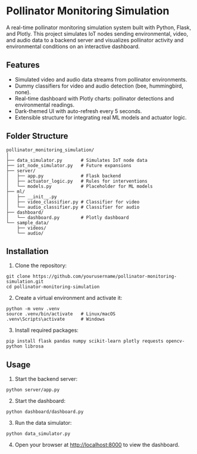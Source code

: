 # Pollinator Monitoring Simulation

A real-time pollinator monitoring simulation system built with Python, Flask, and Plotly.
This project simulates IoT nodes sending environmental, video, and audio data to a backend server and visualizes pollinator activity and environmental conditions on an interactive dashboard.

## Features

* Simulated video and audio data streams from pollinator environments.
* Dummy classifiers for video and audio detection (bee, hummingbird, none).
* Real-time dashboard with Plotly charts: pollinator detections and environmental readings.
* Dark-themed UI with auto-refresh every 5 seconds.
* Extensible structure for integrating real ML models and actuator logic.

## Folder Structure

```
pollinator_monitoring_simulation/
│
├── data_simulator.py       # Simulates IoT node data
├── iot_node_simulator.py   # Future expansions
├── server/
│   ├── app.py              # Flask backend
│   ├── actuator_logic.py   # Rules for interventions
│   └── models.py           # Placeholder for ML models
├── ml/
│   ├── __init__.py
│   ├── video_classifier.py # Classifier for video
│   └── audio_classifier.py # Classifier for audio
├── dashboard/
│   └── dashboard.py        # Plotly dashboard
└── sample_data/
    ├── videos/
    └── audio/
```

## Installation

1. Clone the repository:

```
git clone https://github.com/yourusername/pollinator-monitoring-simulation.git
cd pollinator-monitoring-simulation
```

2. Create a virtual environment and activate it:

```
python -m venv .venv
source .venv/bin/activate   # Linux/macOS
.venv\Scripts\activate      # Windows
```

3. Install required packages:

```
pip install flask pandas numpy scikit-learn plotly requests opencv-python librosa
```

## Usage

1. Start the backend server:

```
python server/app.py
```

2. Start the dashboard:

```
python dashboard/dashboard.py
```

3. Run the data simulator:

```
python data_simulator.py
```

4. Open your browser at [http://localhost:8000](http://localhost:8000) to view the dashboard.
